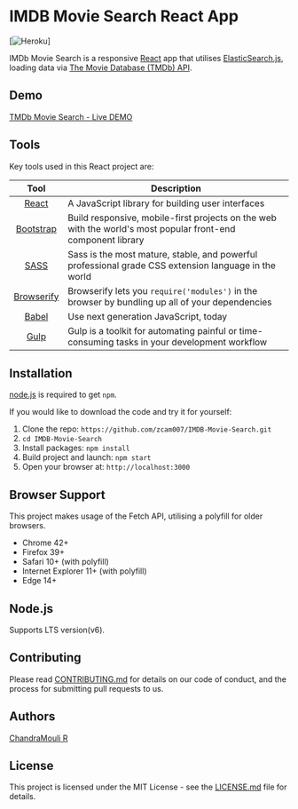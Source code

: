 # IMDB Movie Search React App
[![Heroku](https://heroku-badge.herokuapp.com/?app=xen-imdb)]


IMDb Movie Search is a responsive [React](http://facebook.github.io/react/index.html) app that utilises [ElasticSearch.js](https://www.elastic.co/), loading data via [The Movie Database (TMDb) API](https://www.themoviedb.org/documentation/api).


## Demo
[TMDb Movie Search - Live DEMO](https://xen-imdb.herokuapp.com/)


## Tools
Key tools used in this React project are:

| Tool             | Description   |
| :-------------:|--------------|
| [React](http://facebook.github.io/react/index.html) | A JavaScript library for building user interfaces |
| [Bootstrap](http://getbootstrap.com/) | Build responsive, mobile-first projects on the web with the world's most popular front-end component library |
| [SASS](http://sass-lang.com/) | 	Sass is the most mature, stable, and powerful professional grade CSS extension language in the world |
| [Browserify](http://browserify.org/) | Browserify lets you `require('modules')` in the browser by bundling up all of your dependencies |
| [Babel](https://babeljs.io/) | Use next generation JavaScript, today |
| [Gulp](http://gulpjs.com/) | Gulp is a toolkit for automating painful or time-consuming tasks in your development workflow |


## Installation
[node.js](http://nodejs.org/download/) is required to get ``npm``.

If you would like to download the code and try it for yourself:

1. Clone the repo: `https://github.com/zcam007/IMDB-Movie-Search.git`
2. `cd IMDB-Movie-Search`
2. Install packages: `npm install`
3. Build project and launch: `npm start`
4. Open your browser at: `http://localhost:3000`


## Browser Support
This project makes usage of the Fetch API, utilising a polyfill for older browsers.

- Chrome 42+
- Firefox 39+
- Safari 10+ (with polyfill)
- Internet Explorer 11+ (with polyfill)
- Edge 14+

## Node.js
Supports LTS version(v6).


## Contributing

Please read [CONTRIBUTING.md](https://gist.github.com/PurpleBooth/b24679402957c63ec426) for details on our code of conduct, and the process for submitting pull requests to us.


## Authors

[ChandraMouli R](https://hello.chandu.dev)


## License

This project is licensed under the MIT License - see the [LICENSE.md](LICENSE.md) file for details.
